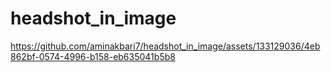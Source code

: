 # headshot_in_image
 
https://github.com/aminakbari7/headshot_in_image/assets/133129036/4eb862bf-0574-4996-b158-eb635041b5b8
